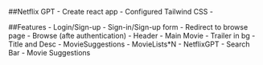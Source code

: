 ##Netflix GPT
    - Create react app
    - Configured Tailwind CSS
    - 

##Features
    - Login/Sign-up
        - Sign-in/Sign-up form
        - Redirect to browse page
    - Browse (afte authentication)
        - Header
        - Main Movie
            - Trailer in bg
            - Title and Desc
            - MovieSuggestions
                - MovieLists*N
    - NetflixGPT
        - Search Bar
        - Movie Suggestions
